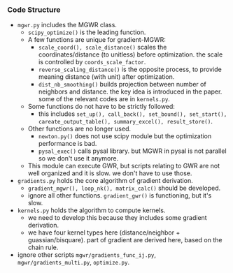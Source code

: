 ### Code Structure 
- ``mgwr.py`` includes the MGWR class. 
  - ``scipy_optimize()`` is the leading function. 
  - A few functions are unique for gradient-MGWR: 
    - ``scale_coord(), scale_distance()`` scales the coordinates/distance (to unitless) before optimization. the scale is controlled by `coords_scale_factor`.
    - ``reverse_scaling_distance()`` is the opposite process, to provide meaning distance (with unit) after optimization. 
    - ``dist_nb_smoothing()`` builds projection between number of neighbors and distance. the key idea is introduced in the paper. some of the relevant codes are in ``kernels.py``. 
  - Some functions do not have to be strictly followed:
    - this includes ``set_up(), call_back(), set_bound(), set_start(), careate_output_table(), summary_excel(), result_store()``.
  - Other functions are no longer used. 
    - ``newton.py()`` does not use scipy module but the optimization performance is bad. 
    - ``pysal_exec()`` calls pysal library. but MGWR in pysal is not parallel so we don't use it anymore. 
  - This module can execute GWR, but scripts relating to GWR are not well organized and it is slow. we don't have to use those. 
- ``gradients.py`` holds the core algorithm of gradient derivation. 
  - ``gradient_mgwr(), loop_nk(), matrix_calc()`` should be developed. 
  - ignore all other functions. ``gradient_gwr()`` is functioning, but it's slow.
- ``kernels.py`` holds the algorithm to compute kernels. 
  - we need to develop this because they includes some gradient derivation. 
  - we have four kernel types here (distance/neighbor + guassian/bisquare). part of gradient are derived here, based on the chain rule. 
- ignore other scripts ``mgwr/gradients_func_ij.py``, ``mgwr/gradients_multi.py``, ``optimize.py``.
